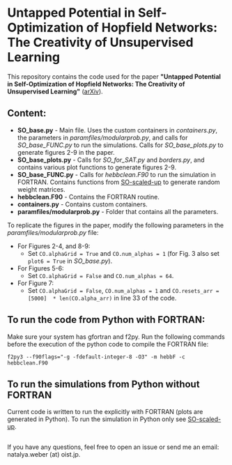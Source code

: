 # Untapped Potential in Self-Optimization of Hopfield Networks: The Creativity of Unsupervised Learning
This repository contains the code used for the paper <b>"Untapped Potential in Self-Optimization of Hopfield Networks: The Creativity of Unsupervised Learning"</b> ([arXiv](https://arxiv.org/abs/2501.04007)). 

## Content:

* **SO_base.py** - Main file. Uses the custom containers in *containers.py*, the parameters in *paramfiles/modularprob.py*, and calls for *SO_base_FUNC.py* to run the simulations. Calls for *SO_base_plots.py* to generate figures 2-9 in the paper. 
* **SO_base_plots.py** - Calls for *SO_for_SAT.py* and *borders.py*, and contains various plot functions to generate figures 2-9.
* **SO_base_FUNC.py** - Calls for *hebbclean.F90* to run the simulation in FORTRAN. Contains functions from [SO-scaled-up](https://github.com/nata-web/SO-scaled-up/tree/main) to generate random weight matrices.
* **hebbclean.F90** - Contains the FORTRAN routine.
* **containers.py** - Contains custom containers.
* **paramfiles/modularprob.py**  - Folder that contains all the parameters.

To replicate the figures in the paper, modify the following parameters in the *paramfiles/modularprob.py* file:
* For Figures 2-4, and 8-9:
  * Set ```CO.alphaGrid = True``` and  ```CO.num_alphas = 1``` (for Fig. 3 also set ```plot6 = True``` in *SO_base.py*).
* For Figures 5-6:
  * Set ```CO.alphaGrid = False``` and  ```CO.num_alphas = 64```.
* For Figure 7:
  * Set ```CO.alphaGrid = False```,  ```CO.num_alphas = 1``` and ```CO.resets_arr = [5000]  * len(CO.alpha_arr)``` in line 33 of the code.

## To run the code from Python with FORTRAN:
Make sure your system has gfortran and f2py. Run the following commands before the execution of the python code to compile the FORTRAN file:

`f2py3 --f90flags="-g -fdefault-integer-8 -O3" -m hebbF -c hebbclean.F90`

## To run the simulations from Python without FORTRAN
Current code is written to run the explicitly with FORTRAN (plots are generated in Python). To run the simulation in Python only see [SO-scaled-up](https://github.com/nata-web/SO-scaled-up/tree/main).

## 

If you have any questions, feel free to open an issue or send me an email: natalya.weber (at) oist.jp.
